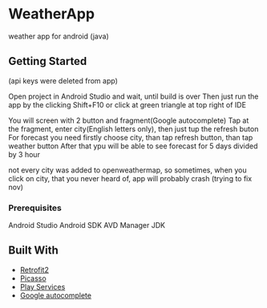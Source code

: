 # WeatherApp

weather app for android (java)

## Getting Started

(api keys were deleted from app)

Open project in Android Studio and wait, until build is over
Then just run the app by the clicking Shift+F10 or click at green triangle at top right of IDE

You will screen with 2 button and fragment(Google autocomplete)
Tap at the fragment, enter city(English letters only), then just tup the refresh buton
For forecast you need firstly choose city, than tap refresh button, than tap weather button
After that ypu will be able to see forecast for 5 days divided by 3 hour

not every city was added to openweathermap, so sometimes, when you click on city,
that you never heard of, app will probably crash (trying to fix nov)

### Prerequisites

Android Studio
Android SDK
AVD Manager
JDK

## Built With

* [Retrofit2](https://square.github.io/retrofit/)
* [Picasso](https://square.github.io/picasso/)
* [Play Services](https://developers.google.com/android/guides/setup)
* [Google autocomplete](https://developers.google.com/places/android-sdk/autocomplete)
